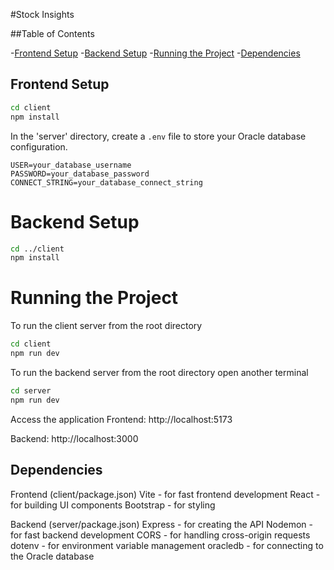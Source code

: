 
#Stock Insights

##Table of Contents

-[Frontend Setup](#project-setup)
-[Backend Setup](#project-setup)
-[Running the Project](#running-the-project)
-[Dependencies](#dependencies)

## Frontend Setup
```bash
cd client
npm install 

```
In the 'server' directory, create a `.env` file to store your Oracle database configuration.
```plaintext
USER=your_database_username
PASSWORD=your_database_password
CONNECT_STRING=your_database_connect_string
```

# Backend Setup
```bash
cd ../client 
npm install
```

# Running the Project

To run the client server from the root directory

```bash
cd client
npm run dev
```

To run the backend server from the root directory open another terminal
```bash
cd server
npm run dev
```
Access the application
Frontend: http://localhost:5173

Backend: http://localhost:3000

## Dependencies
Frontend (client/package.json)
Vite - for fast frontend development
React - for building UI components
Bootstrap  - for styling

Backend (server/package.json)
Express - for creating the API
Nodemon - for fast backend development
CORS - for handling cross-origin requests
dotenv - for environment variable management
oracledb - for connecting to the Oracle database